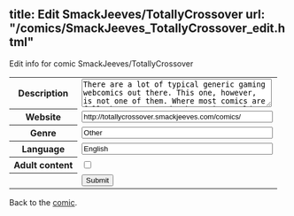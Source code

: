 title: Edit SmackJeeves/TotallyCrossover
url: "/comics/SmackJeeves_TotallyCrossover_edit.html"
---
Edit info for comic SmackJeeves/TotallyCrossover

<form name="comic" action="http://gaepostmail.appspot.com/comic/" method="post">
<table class="comicinfo">
<tr>
<th>Description</th><td><textarea name="description" cols="40" rows="3">There are a lot of typical generic gaming webcomics out there. This one, however, is not one of them. Where most comics are fully happy to parody the gaming world one game at a time, Totally Crossover will parody them all. At the same time. The gaming stars of 2010 unite to face an unknown enemy which could destroy all of time and space itself. This should be fun.</textarea></td>
</tr>
<tr>
<th>Website</th><td><input type="text" name="url" value="http://totallycrossover.smackjeeves.com/comics/" size="40"/></td>
</tr>
<tr>
<th>Genre</th><td><input type="text" name="genre" value="Other" size="40"/></td>
</tr>
<tr>
<th>Language</th><td><input type="text" name="language" value="English" size="40"/></td>
</tr>
<tr>
<th>Adult content</th><td><input type="checkbox" name="adult" value="adult" /></td>
</tr>
<tr>
<th></th><td>
<input type="hidden" name="comic" value="SmackJeeves_TotallyCrossover" />
<input type="submit" name="submit" value="Submit" />
</td>
</tr>
</table>
</form>

Back to the [comic](SmackJeeves_TotallyCrossover.html).
